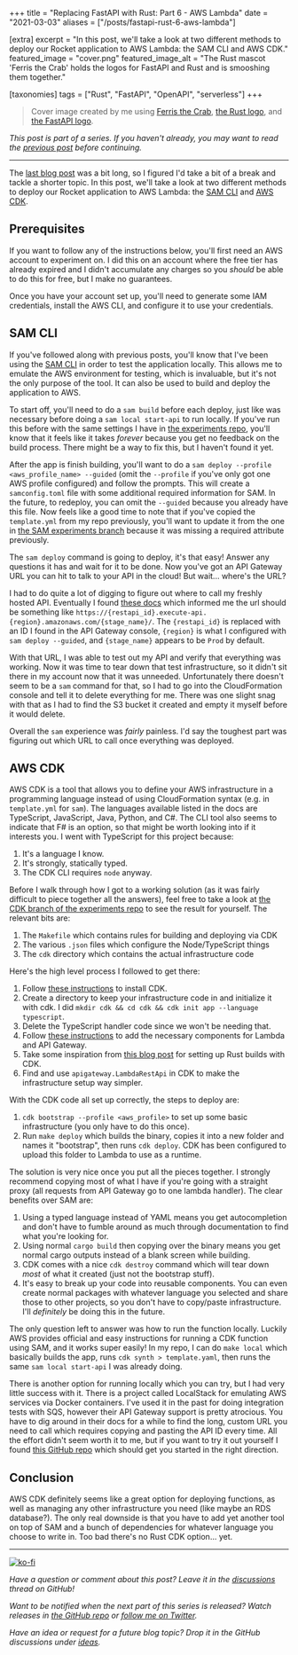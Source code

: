 +++
title = "Replacing FastAPI with Rust: Part 6 - AWS Lambda"
date = "2021-03-03"
aliases = ["/posts/fastapi-rust-6-aws-lambda"]

[extra]
excerpt = "In this post, we'll take a look at two different methods to deploy our Rocket application to AWS Lambda: the SAM CLI and AWS CDK."
featured_image = "cover.png"
featured_image_alt = "The Rust mascot 'Ferris the Crab' holds the logos for FastAPI and Rust and is smooshing them together."

[taxonomies]
tags = ["Rust", "FastAPI", "OpenAPI", "serverless"]
+++

> Cover image created by me using [Ferris the Crab], [the Rust logo], and [the FastAPI logo].

_This post is part of a series. If you haven't already, you may want to read the [previous post] before continuing._

---

The [last blog post][previous post] was a bit long, so I figured I'd take a bit of a break and tackle a shorter topic. In this post, we'll take a look at two different methods to deploy our Rocket application to AWS Lambda: the [SAM CLI] and [AWS CDK].

## Prerequisites

If you want to follow any of the instructions below, you'll first need an AWS account to experiment on. I did this on an account where the free tier has already expired and I didn't accumulate any charges so you _should_ be able to do this for free, but I make no guarantees.

Once you have your account set up, you'll need to generate some IAM credentials, install the AWS CLI, and configure it to use your credentials.

## SAM CLI

If you've followed along with previous posts, you'll know that I've been using the [SAM CLI] in order to test the application locally. This allows me to emulate the AWS environment for testing, which is invaluable, but it's not the only purpose of the tool. It can also be used to build and deploy the application to AWS.

To start off, you'll need to do a `sam build` before each deploy, just like was necessary before doing a `sam local start-api` to run locally. If you've run this before with the same settings I have in [the experiments repo], you'll know that it feels like it takes _forever_ because you get no feedback on the build process. There might be a way to fix this, but I haven't found it yet.

After the app is finish building, you'll want to do a `sam deploy --profile <aws_profile_name> --guided` (omit the `--profile` if you've only got one AWS profile configured) and follow the prompts. This will create a `samconfig.toml` file with some additional required information for SAM. In the future, to redeploy, you can omit the `--guided` because you already have this file. Now feels like a good time to note that if you've copied the `template.yml` from my repo previously, you'll want to update it from the one in [the SAM experiments branch] because it was missing a required attribute previously.

The `sam deploy` command is going to deploy, it's that easy! Answer any questions it has and wait for it to be done. Now you've got an API Gateway URL you can hit to talk to your API in the cloud! But wait... where's the URL?

I had to do quite a lot of digging to figure out where to call my freshly hosted API. Eventually I found [these docs][aws api gateway docs] which informed me the url should be something like `https://{restapi_id}.execute-api.{region}.amazonaws.com/{stage_name}/`. The `{restapi_id}` is replaced with an ID I found in the API Gateway console, `{region}` is what I configured with `sam deploy --guided`, and `{stage_name}` appears to be `Prod` by default.

With that URL, I was able to test out my API and verify that everything was working. Now it was time to tear down that test infrastructure, so it didn't sit there in my account now that it was unneeded. Unfortunately there doesn't seem to be a `sam` command for that, so I had to go into the CloudFormation console and tell it to delete everything for me. There was one slight snag with that as I had to find the S3 bucket it created and empty it myself before it would delete.

Overall the `sam` experience was _fairly_ painless. I'd say the toughest part was figuring out which URL to call once everything was deployed.

## AWS CDK

AWS CDK is a tool that allows you to define your AWS infrastructure in a programming language instead of using CloudFormation syntax (e.g. in `template.yml` for `sam`). The languages available listed in the docs are TypeScript, JavaScript, Java, Python, and C#. The CLI tool also seems to indicate that F# is an option, so that might be worth looking into if it interests you. I went with TypeScript for this project because:

1. It's a language I know.
2. It's strongly, statically typed.
3. The CDK CLI requires `node` anyway.

Before I walk through how I got to a working solution (as it was fairly difficult to piece together all the answers), feel free to take a look at [the CDK branch of the experiments repo][the cdk branch] to see the result for yourself. The relevant bits are:

1. The `Makefile` which contains rules for building and deploying via CDK
2. The various `.json` files which configure the Node/TypeScript things
3. The `cdk` directory which contains the actual infrastructure code

Here's the high level process I followed to get there:

1. Follow [these instructions](https://docs.aws.amazon.com/cdk/latest/guide/home.html) to install CDK.
2. Create a directory to keep your infrastructure code in and initialize it with cdk. I did `mkdir cdk && cd cdk && cdk init app --language typescript`.
3. Delete the TypeScript handler code since we won't be needing that.
4. Follow [these instructions](https://docs.aws.amazon.com/cdk/latest/guide/serverless_example.html) to add the necessary components for Lambda and API Gateway.
5. Take some inspiration from [this blog post](https://dev.to/aws-builders/building-an-aws-lambda-extension-with-rust-3p81) for setting up Rust builds with CDK.
6. Find and use `apigateway.LambdaRestApi` in CDK to make the infrastructure setup way simpler.

With the CDK code all set up correctly, the steps to deploy are:

1. `cdk bootstrap --profile <aws_profile>` to set up some basic infrastructure (you only have to do this once).
2. Run `make deploy` which builds the binary, copies it into a new folder and names it "bootstrap", then runs `cdk deploy`. CDK has been configured to upload this folder to Lambda to use as a runtime.

The solution is very nice once you put all the pieces together. I strongly recommend copying most of what I have if you're going with a straight proxy (all requests from API Gateway go to one lambda handler). The clear benefits over SAM are:

1. Using a typed language instead of YAML means you get autocompletion and don't have to fumble around as much through documentation to find what you're looking for.
2. Using normal `cargo build` then copying over the binary means you get normal cargo outputs instead of a blank screen while building.
3. CDK comes with a nice `cdk destroy` command which will tear down _most_ of what it created (just not the bootstrap stuff).
4. It's easy to break up your code into reusable components. You can even create normal packages with whatever language you selected and share those to other projects, so you don't have to copy/paste infrastructure. I'll _definitely_ be doing this in the future.

The only question left to answer was how to run the function locally. Luckily AWS provides official and easy instructions for running a CDK function using SAM, and it works super easily! In my repo, I can do `make local` which basically builds the app, runs `cdk synth > template.yaml`, then runs the same `sam local start-api` I was already doing.

There is another option for running locally which you can try, but I had very little success with it. There is a project called LocalStack for emulating AWS services via Docker containers. I've used it in the past for doing integration tests with SQS, however their API Gateway support is pretty atrocious. You have to dig around in their docs for a while to find the long, custom URL you need to call which requires copying and pasting the API ID every time. All the effort didn't seem worth it to me, but if you want to try it out yourself I found [this GitHub repo](https://github.com/codetalkio/patterns-serverless-rust-minimal) which should get you started in the right direction.

## Conclusion

AWS CDK definitely seems like a great option for deploying functions, as well as managing any other infrastructure you need (like maybe an RDS database?). The only real downside is that you have to add yet another tool on top of SAM and a bunch of dependencies for whatever language you choose to write in. Too bad there's no Rust CDK option... yet.

---

[![ko-fi](https://ko-fi.com/img/githubbutton_sm.svg)](https://ko-fi.com/R6R7223BQ)

_Have a question or comment about this post? Leave it in the [discussions] thread on GitHub!_

_Want to be notified when the next part of this series is released? Watch releases in [the GitHub repo] or [follow me on Twitter][twitter]._

_Have an idea or request for a future blog topic? Drop it in the GitHub discussions under [ideas]._

[ferris the crab]: https://www.rustacean.net
[the rust logo]: https://www.rust-lang.org/policies/media-guide
[the fastapi logo]: https://github.com/tiangolo/fastapi
[ideas]: https://github.com/dbanty/dylananthony.com/discussions/categories/ideas
[the github repo]: https://github.com/dbanty/dylananthony.com
[twitter]: https://twitter.com/TBDylan
[discussions]: https://github.com/dbanty/dylananthony.com/discussions/29
[previous post]: https://dylananthony.com/posts/fastapi-rust-5-rocket-0.5
[sam cli]: https://docs.aws.amazon.com/serverless-application-model/latest/developerguide/what-is-sam.html
[aws cdk]: https://docs.aws.amazon.com/cdk/latest/guide/home.html
[the experiments repo]: https://github.com/dbanty/rust-fastapi-experiments
[the sam experiments branch]: https://github.com/dbanty/rust-fastapi-experiments/tree/rocket-0.5-SAM
[the cdk branch]: https://github.com/dbanty/rust-fastapi-experiments/tree/rocket-0.5-CDK
[aws api gateway docs]: https://docs.aws.amazon.com/apigateway/latest/developerguide/how-to-call-api.html
